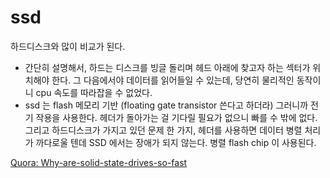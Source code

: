 # ssd

하드디스크와 많이 비교가 된다.

- 간단히 설명해서, 하드는 디스크를 빙글 돌리며 헤드 아래에 찾고자 하는 섹터가 위치해야 한다. 그 다음에서야 데이터를 읽어들일 수 있는데, 당연히 물리적인 동작이니 cpu 속도를 따라잡을 수 없었다.
- ssd 는 flash 메모리 기반 (floating gate transistor 쓴다고 하더라) 그러니까 전기 작용을 사용한다. 헤더가 돌아가는 걸 기다릴 필요가 없으니 빠를 수 밖에 없다. 그리고 하드디스크가 가지고 있던 문제 한 가지, 헤더를 사용하면 데이터 병렬 처리가 까다로울 텐데 SSD 에서는 장애가 되지 않는다. 병렬 flash chip 이 사용된다.

[Quora: Why-are-solid-state-drives-so-fast](https://www.quora.com/Why-are-solid-state-drives-so-fast)